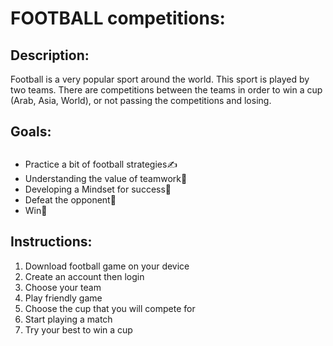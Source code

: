 # FOOTBALL competitions:

## Description:

Football is a very popular sport around the world. This sport is played by two teams.
There are competitions between the teams in order to win a cup (Arab, Asia, World),
or not passing the competitions and losing.

## Goals:

## 


* Practice a bit of football strategies✍
* Understanding the value of teamwork🧠
* Developing a Mindset for success🤝
* Defeat the opponent🦾
* Win🥳
</ul>

## Instructions:

1. Download football game on your device
2. Create an account then login
3. Choose your team
4. Play friendly game
5. Choose the cup that you will compete for
6. Start playing a match
7. Try your best to win a cup


